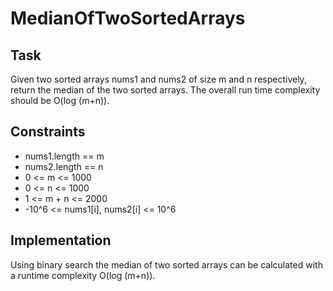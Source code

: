 # MedianOfTwoSortedArrays
 
## Task

Given two sorted arrays nums1 and nums2 of size m and n respectively, return the median of the two sorted arrays.
The overall run time complexity should be O(log (m+n)).

## Constraints

- nums1.length == m
- nums2.length == n
- 0 <= m <= 1000
- 0 <= n <= 1000
- 1 <= m + n <= 2000
- -10^6 <= nums1[i], nums2[i] <= 10^6

## Implementation

Using binary search the median of two sorted arrays can be calculated with a runtime complexity O(log (m+n)).